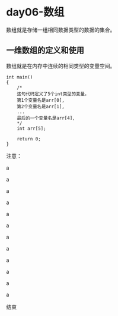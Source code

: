 # day06-数组

数组就是存储一组相同数据类型的数据的集合。

## 一维数组的定义和使用
数组就是在内存中连续的相同类型的变量空间。

    int main()
    {
        /*
        这句代码定义了5个int类型的变量。
        第1个变量名是arr[0],
        第2个变量名是arr[1],
        ...
        最后的一个变量名是arr[4],
        */
        int arr[5];
        
        return 0;
    }

注意：
    

a

a

a

a

a

a

a

a

a

a

a

a

结束

